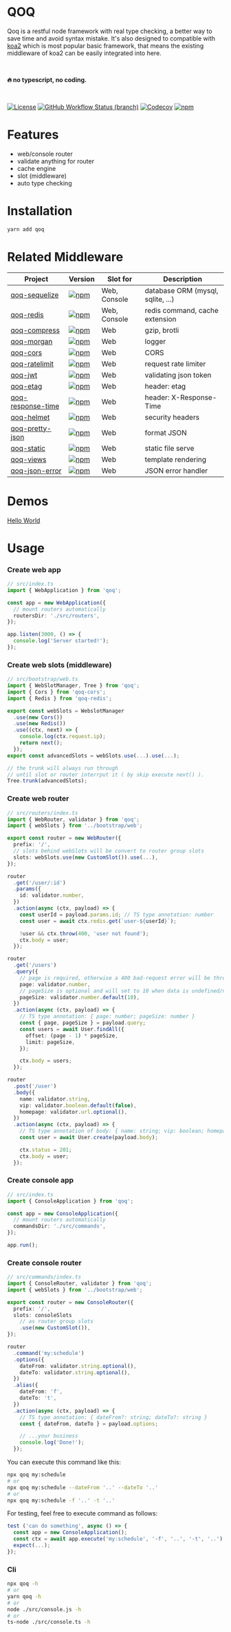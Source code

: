 # QOQ
Qoq is a restful node framework with real type checking, a better way to save time and avoid syntax mistake. It's also designed to compatible with [koa2](https://github.com/koajs/koa) which is most popular basic framework, that means the existing middleware of koa2 can be easily integrated into here.

<br>

**🔥 no typescript, no coding.**

<br>

[![License](https://img.shields.io/github/license/qoq-ts/qoq)](https://github.com/qoq-ts/qoq/blob/master/LICENSE)
[![GitHub Workflow Status (branch)](https://img.shields.io/github/workflow/status/qoq-ts/qoq/CI/master)](https://github.com/qoq-ts/qoq/actions)
[![Codecov](https://img.shields.io/codecov/c/github/qoq-ts/qoq)](https://codecov.io/gh/qoq-ts/qoq)
[![npm](https://img.shields.io/npm/v/qoq)](https://www.npmjs.com/package/qoq)

# Features

* web/console router
* validate anything for router
* cache engine
* slot (middleware)
* auto type checking

# Installation

```bash
yarn add qoq
```

# Related Middleware
| Project | Version | Slot for | Description |
| ------- | ------- | ------ | ------ |
| [qoq-sequelize](https://github.com/qoq-ts/qoq-sequelize) | [![npm](https://img.shields.io/npm/v/qoq-sequelize)](https://www.npmjs.com/package/qoq-sequelize) | Web, Console | database ORM (mysql, sqlite, ...) |
| [qoq-redis](https://github.com/qoq-ts/qoq-redis) | [![npm](https://img.shields.io/npm/v/qoq-redis)](https://www.npmjs.com/package/qoq-redis) | Web, Console | redis command, cache extension |
| [qoq-compress](https://github.com/qoq-ts/qoq-compress) | [![npm](https://img.shields.io/npm/v/qoq-compress)](https://www.npmjs.com/package/qoq-compress) | Web | gzip, brotli |
| [qoq-morgan](https://github.com/qoq-ts/qoq-morgan) | [![npm](https://img.shields.io/npm/v/qoq-morgan)](https://www.npmjs.com/package/qoq-morgan) | Web | logger |
| [qoq-cors](https://github.com/qoq-ts/qoq-cors) | [![npm](https://img.shields.io/npm/v/qoq-cors)](https://www.npmjs.com/package/qoq-cors) | Web | CORS |
| [qoq-ratelimit](https://github.com/qoq-ts/qoq-ratelimit) | [![npm](https://img.shields.io/npm/v/qoq-ratelimit)](https://www.npmjs.com/package/qoq-ratelimit) | Web | request rate limiter |
| [qoq-jwt](https://github.com/qoq-ts/qoq-jwt) | [![npm](https://img.shields.io/npm/v/qoq-jwt)](https://www.npmjs.com/package/qoq-jwt) | Web | validating json token |
| [qoq-etag](https://github.com/qoq-ts/qoq-etag) | [![npm](https://img.shields.io/npm/v/qoq-etag)](https://www.npmjs.com/package/qoq-etag) | Web | header: etag |
| [qoq-response-time](https://github.com/qoq-ts/qoq-response-time) | [![npm](https://img.shields.io/npm/v/qoq-response-time)](https://www.npmjs.com/package/qoq-response-time) | Web | header: X-Response-Time |
| [qoq-helmet](https://github.com/qoq-ts/qoq-helmet) | [![npm](https://img.shields.io/npm/v/qoq-helmet)](https://www.npmjs.com/package/qoq-helmet) | Web | security headers |
| [qoq-pretty-json](https://github.com/qoq-ts/qoq-pretty-json) | [![npm](https://img.shields.io/npm/v/qoq-pretty-json)](https://www.npmjs.com/package/qoq-pretty-json) | Web | format JSON |
| [qoq-static](https://github.com/qoq-ts/qoq-static) | [![npm](https://img.shields.io/npm/v/qoq-static)](https://www.npmjs.com/package/qoq-static) | Web | static file serve |
| [qoq-views](https://github.com/qoq-ts/qoq-views) | [![npm](https://img.shields.io/npm/v/qoq-views)](https://www.npmjs.com/package/qoq-views) | Web | template rendering |
| [qoq-json-error](https://github.com/qoq-ts/qoq-json-error) | [![npm](https://img.shields.io/npm/v/qoq-json-error)](https://www.npmjs.com/package/qoq-json-error) | Web | JSON error handler |


# Demos
[Hello World](https://github.com/qoq-ts/demo-qoq-hello-world)

# Usage
### Create web app
```typescript
// src/index.ts
import { WebApplication } from 'qoq';

const app = new WebApplication({
  // mount routers automatically
  routersDir: './src/routers',
});

app.listen(3000, () => {
  console.log('Server started!');
});
```
### Create web slots (middleware)
```typescript
// src/bootstrap/web.ts
import { WebSlotManager, Tree } from 'qoq';
import { Cors } from 'qoq-cors';
import { Redis } from 'qoq-redis';

export const webSlots = WebslotManager
  .use(new Cors())
  .use(new Redis())
  .use((ctx, next) => {
    console.log(ctx.request.ip);
    return next();
  });
export const advancedSlots = webSlots.use(...).use(...);

// the trunk will always run through
// until slot or router interrput it ( by skip execute next() ).
Tree.trunk(advancedSlots);
```
### Create web router
```typescript
// src/routers/index.ts
import { WebRouter, validator } from 'qoq';
import { webSlots } from '../bootstrap/web';

export const router = new WebRouter({
  prefix: '/',
  // slots behind webSlots will be convert to router group slots
  slots: webSlots.use(new CustomSlot()).use(...),
});

router
  .get('/user/:id')
  .params({
    id: validator.number,
  })
  .action(async (ctx, payload) => {
    const userId = payload.params.id; // TS type annotation: number
    const user = await ctx.redis.get(`user-${userId}`);

    !user && ctx.throw(400, 'user not found');
    ctx.body = user;
  });

router
  .get('/users')
  .query({
    // page is required, otherwise a 400 bad-request error will be thrown.
    page: validator.number,
    // pageSize is optional and will set to 10 when data is undefined/null.
    pageSize: validator.number.default(10),
  })
  .action(async (ctx, payload) => {
    // TS type annotation: { page: number; pageSize: number }
    const { page, pageSize } = payload.query;
    const users = await User.findAll({
      offset: (page - 1) * pageSize,
      limit: pageSize,
    });

    ctx.body = users;
  });

router
  .post('/user')
  .body({
    name: validator.string,
    vip: validator.boolean.default(false),
    homepage: validator.url.optional(),
  })
  .action(async (ctx, payload) => {
    // TS type annotation of body: { name: string; vip: boolean; homepage?: string }
    const user = await User.create(payload.body);

    ctx.status = 201;
    ctx.body = user;
  });
```

### Create console app
```typescript
// src/index.ts
import { ConsoleApplication } from 'qoq';

const app = new ConsoleApplication({
  // mount routers automatically
  commandsDir: './src/commands',
});

app.run();
```

### Create console router
```typescript
// src/commands/index.ts
import { ConsoleRouter, validator } from 'qoq';
import { webSlots } from '../bootstrap/web';

export const router = new ConsoleRouter({
  prefix: '/',
  slots: consoleSlots
    // as router group slots
    .use(new CustomSlot()),
});

router
  .command('my:schedule')
  .options({
    dateFrom: validator.string.optional(),
    dateTo: validator.string.optional(),
  })
  .alias({
    dateFrom: 'f',
    dateTo: 't',
  })
  .action(async (ctx, payload) => {
    // TS type annotation: { dateFrom?: string; dateTo?: string }
    const { dateFrom, dateTo } = payload.options;

    // ...your business
    console.log('Done!');
  });
```
You can execute this command like this:
```bash
npx qoq my:schedule
# or
npx qoq my:schedule --dateFrom '..' --dateTo '..'
# or
npx qoq my:schedule -f '..' -t '..'
```
For testing, feel free to execute command as follows:
```typescript
test ('can do something', async () => {
  const app = new ConsoleApplication();
  const ctx = await app.execute('my:schedule', '-f', '..', '-t', '..');
  expect(...);
});
```

### Cli
```bash
npx qoq -h
# or
yarn qoq -h
# or
node ./src/console.js -h
# or
ts-node ./src/console.ts -h
```
